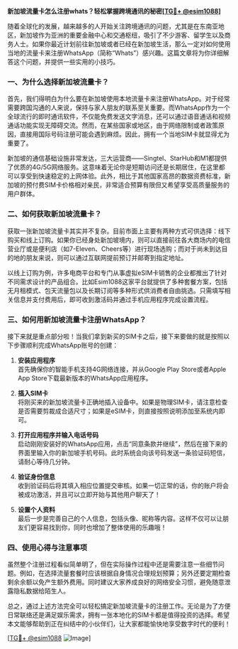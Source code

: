 **新加坡流量卡怎么注册whats？轻松掌握跨境通讯的秘密[[TG💪+ @esim1088](https://t.me/s/esim1088)]**

随着全球化的发展，越来越多的人开始关注跨境通讯的问题，尤其是在东南亚地区，新加坡作为亚洲的重要金融中心和交通枢纽，吸引了不少游客、留学生以及商务人士。如果你最近计划前往新加坡或者已经在新加坡生活，那么一定对如何使用当地的流量卡来注册WhatsApp（简称“Whats”）感兴趣。这篇文章将为你详细解答这个问题，并提供一些实用的小技巧。

### 一、为什么选择新加坡流量卡？

首先，我们得明白为什么要在新加坡使用本地流量卡来注册WhatsApp。对于经常需要跨国沟通的人来说，保持与家人朋友的联系至关重要。而WhatsApp作为一个全球流行的即时通讯软件，不仅能免费发送文字消息，还可以通过语音通话和视频通话功能实现无障碍交流。然而，在某些国家或地区，由于网络限制或者政策原因，直接用国际号码注册可能会遇到麻烦。因此，拥有一个当地SIM卡就显得尤为重要了。

新加坡的通信基础设施非常发达，三大运营商——Singtel、StarHub和M1都提供了优质的4G/5G网络服务。这意味着无论你是短期访问还是长期居住，在这里都可以享受到快速稳定的上网体验。此外，相比于其他国家高昂的数据资费标准，新加坡的预付费SIM卡价格相对亲民，非常适合预算有限但又希望享受高质量服务的用户群体。

### 二、如何获取新加坡流量卡？

获取一张新加坡流量卡其实并不复杂。目前市面上主要有两种方式可供选择：线下购买和线上订购。如果你已经身处新加坡境内，则可以直接前往各大商场内的电信营业厅或是便利店（如7-Eleven、Cheers等）进行现场选购；而对于尚未到达目的地的朋友来说，则可以通过互联网提前预订并邮寄到指定地址。

以线上订购为例，许多电商平台和专门从事虚拟eSIM卡销售的企业都推出了针对不同需求设计的产品组合。比如Esim1088这家平台就提供了多种套餐方案，包括无月租模式、包天流量包以及长期订阅等多种形式供消费者自由挑选。只需填写相关信息并支付费用后，即可收到激活码并通过手机应用程序完成设置流程。

### 三、如何用新加坡流量卡注册WhatsApp？

接下来就是重点部分啦！当我们拿到新买的SIM卡之后，接下来要做的就是按照以下步骤顺利完成WhatsApp账号的创建：

1. **安装应用程序**  
   首先确保你的智能手机支持4G网络连接，并从Google Play Store或者Apple App Store下载最新版本的WhatsApp应用程序。

2. **插入SIM卡**  
   将刚买来的新加坡流量卡正确地插入设备中。如果是物理SIM卡，请注意检查是否需要剪裁成合适尺寸；如果是eSIM卡，则直接按照说明添加至系统内即可。

3. **打开应用程序并输入电话号码**  
   启动刚刚安装好的WhatsApp应用，点击“同意条款并继续”，然后在接下来的界面里输入你的新加坡手机号码。此时系统会向该号码发送一条验证码短信，请耐心等待几分钟。

4. **验证身份信息**  
   收到验证码后将其填入相应位置提交审核。如果一切正常的话，你的账户将会被成功激活，并且可以立即开始与其他用户聊天了！

5. **设置个人资料**  
   最后一步是完善自己的个人信息，包括头像、昵称等内容。这样不仅可以让朋友们更容易找到你，同时也增加了整体使用的乐趣哦！

### 四、使用心得与注意事项

虽然整个注册过程看似简单明了，但在实际操作过程中还是需要注意一些细节问题。例如，在选择流量套餐时应该根据自身情况合理规划预算；另外还要定期检查剩余余额以免产生额外费用。同时建议大家养成良好的网络安全习惯，避免随意泄露隐私数据给陌生人。

总之，通过上述方法完全可以轻松搞定新加坡流量卡的注册工作。无论是为了方便日常联络还是满足娱乐需求，拥有一张本地化的SIM卡都是值得投资的选择。希望本文能够帮助到正在纠结中的小伙伴们，让大家都能愉快地享受数字时代的便利！

[[TG💪+ @esim1088](https://t.me/s/esim1088) ![Image](https://i.postimg.cc/4NQfJmqS/Snipaste-2025-05-13-00-14-12.png)]